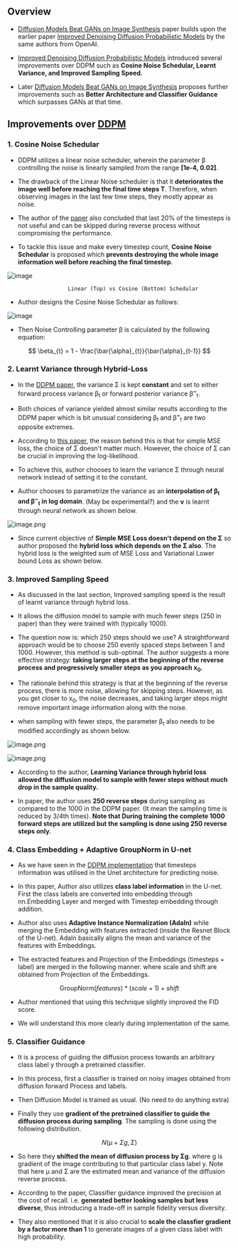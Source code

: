 ## Overview

* [Diffusion Models Beat GANs on Image Synthesis](https://openreview.net/pdf?id=AAWuCvzaVt) paper builds upon the earlier paper [Improved Denoising Diffusion Probabilistic Models](https://proceedings.mlr.press/v139/nichol21a/nichol21a.pdf) by the same authors from OpenAI.

* [Improved Denoising Diffusion Probabilistic Models](https://proceedings.mlr.press/v139/nichol21a/nichol21a.pdf) introduced several improvements over DDPM such as **Cosine Noise Schedular, Learnt Variance, and Improved Sampling Speed.** 

* Later [Diffusion Models Beat GANs on Image Synthesis](https://openreview.net/pdf?id=AAWuCvzaVt) proposes further improvements such as **Better Architecture and Classifier Guidance** which surpasses GANs at that time.

## Improvements over [DDPM](https://proceedings.neurips.cc/paper/2020/file/4c5bcfec8584af0d967f1ab10179ca4b-Paper.pdf)

### 1. Cosine Noise Schedular

* DDPM utilizes a linear noise scheduler, wherein the parameter β controlling the noise is linearly sampled from the range **[1e-4, 0.02]**.

* The drawback of the Linear Noise scheduler is that it **deteriorates the image well before reaching the final time steps T**. Therefore, when observing images in the last few time steps, they mostly appear as noise.

* The author of the [paper](https://proceedings.mlr.press/v139/nichol21a/nichol21a.pdf) also concluded that last 20% of the timesteps is not useful and can be skipped during reverse process without compromising the performance.

* To tackle this issue and make every timestep count, **Cosine Noise Schedular** is proposed which **prevents destroying the whole image information well before reaching the final timestep**.

![image](https://github.com/Cranjis-McB/Diffusion-Models/assets/82195207/f0aed4d0-5520-44e1-809b-d8ccdb6399dd)


                       Linear (Top) vs Cosine (Bottom) Schedular
                       
* Author designs the Cosine Noise Schedular as follows:

![image](https://github.com/Cranjis-McB/Diffusion-Models/assets/82195207/b67e7b3f-5554-45c4-ab3c-6054780e5c3c)

* Then Noise Controlling parameter β is calculated by the following equation:

$$
\beta_{t} = 1 - \frac{\bar{\alpha}_{t}}{\bar{\alpha}_{t-1}}
$$

### 2. Learnt Variance through Hybrid-Loss

* In the [DDPM paper](https://proceedings.neurips.cc/paper/2020/file/4c5bcfec8584af0d967f1ab10179ca4b-Paper.pdf), the variance Σ is kept **constant** and set to either forward process variance β<sub>t</sub> or forward posterior variance β<sup>~</sup><sub>t</sub>.

* Both choices of variance yielded almost similar results according to the DDPM paper which is bit unusual considering β<sub>t</sub> and β<sup>~</sup><sub>t</sub> are two opposite extremes.

* According to [this paper](https://proceedings.mlr.press/v139/nichol21a/nichol21a.pdf), the reason behind this is that for simple MSE loss, the choice of Σ doesn't matter much. However, the choice of Σ can be crucial in improving the log-likelihood.

* To achieve this, author chooses to learn the variance Σ through neural network instead of setting it to the constant.

* Author chooses to parametrize the variance as an **interpolation of β<sub>t</sub> and β<sup>~</sup><sub>t</sub> in log domain**. (May be experimental?) and the **v** is learnt through neural network as shown below.

![image.png](attachment:ca31f187-ad39-4abf-9739-a11013cc1314.png)

* Since current objective of **Simple MSE Loss doesn't depend on the Σ** so author proposed the **hybrid loss which depends on the Σ also**. The hybrid loss is the weighted sum of MSE Loss and Variational Lower bound Loss as shown below.

### 3. Improved Sampling Speed

* As discussed in the last section, Improved sampling speed is the result of learnt variance through hybrid loss.

* It allows the diffusion model to sample with much fewer steps (250 in paper) than they were trained with (typically 1000).

* The question now is: which 250 steps should we use? A straightforward approach would be to choose 250 evenly spaced steps between 1 and 1000. However, this method is sub-optimal. The author suggests a more effective strategy: **taking larger steps at the beginning of the reverse process and progressively smaller steps as you approach x<sub>0</sub>.**

* The rationale behind this strategy is that at the beginning of the reverse process, there is more noise, allowing for skipping steps. However, as you get closer to x<sub>0</sub>, the noise decreases, and taking larger steps might remove important image information along with the noise.

* when sampling with fewer steps, the parameter β<sub>t</sub> also needs to be modified accordingly as shown below.

![image.png](attachment:f69a60b0-92bd-4d4d-87ee-8000246f4b19.png)



![image.png](attachment:701b85c0-280e-4282-9251-ab97f33ad968.png)

* According to the author, **Learning Variance through hybrid loss allowed the diffusion model to sample with fewer steps without much drop in the sample quality.**

* In paper, the author uses **250 reverse steps** during sampling as compared to the 1000 in the DDPM paper. (It mean the sampling time is reduced by 3/4th times). **Note that During training the complete 1000 forward steps are utilized but the sampling is done using 250 reverse steps only**.

### 4. Class Embedding + Adaptive GroupNorm in U-net

* As we have seen in the [DDPM implementation](https://www.kaggle.com/code/vikramsandu/ddpm-from-scratch-in-pytorch#Model-Architecture) that timesteps information was utilised in the Unet architecture for predicting noise.  

* In this paper, Author also utilizes **class label information** in the U-net. First the class labels are converted into embedding through nn.Embedding Layer and merged with Timestep embedding through addition.

* Author also uses **Adaptive Instance Normalization (AdaIn)** while merging the Embedding with features extracted (inside the Resnet Block of the U-net). AdaIn basically aligns the mean and variance of the features with Embeddings.

* The extracted features and Projection of the Embeddings (timesteps + label) are merged in the following manner. where scale and shift are obtained from Projection of the Embeddings.

$$\text{GroupNorm}(features) * (scale + 1) + shift$$

* Author mentioned that using this technique slightly improved the FID score.

* We will understand this more clearly during implementation of the same.

### 5. Classifier Guidance

* It is a process of guiding the diffusion process towards an arbitrary class label y through a pretrained classifier.

* In this process, first a classifier is trained on noisy images obtained from diffusion forward Process and labels.

* Then Diffusion Model is trained as usual. (No need to do anything extra)

* Finally they use **gradient of the pretrained classifier to guide the diffusion process during sampling**. The sampling is done using the following distribution.

$$ N(\mu + \Sigma g, \Sigma) $$

* So here they **shifted the mean of diffusion process by Σg**. where g is gradient of the image contributing to that particular class label y. Note that here µ and Σ are the estimated mean and variance of the diffusion reverse process.

* According to the paper, Classifier guidance improved the precision at the cost of recall. i.e. **generated better looking samples but less diverse**, thus introducing a trade-off in sample fidelity versus diversity.

* They also mentioned that it is also crucial to **scale the classfier gradient by a factor more than 1** to generate images of a given class label with high probability.
